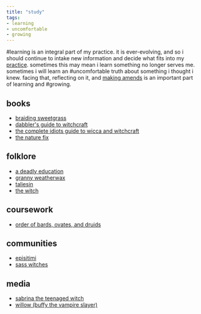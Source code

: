 ```yaml
---
title: "study"
tags:
- learning
- uncomfortable
- growing
---
```


#learning is an integral part of my practice. it is ever-evolving, and so i should continue to intake new information and decide what fits into my [practice](pillars%20of%20practice.md). sometimes this may mean i learn something no longer serves me. sometimes i will learn an #uncomfortable truth about something i thought i knew. facing that, reflecting on it, and [making amends](uplift%20the%20marginalized.md) is an important part of learning and #growing.

## books
- [braiding sweetgrass](braiding%20sweetgrass.md)
- [dabbler's guide to witchcraft](dabbler's%20guide%20towitchcraft.md)
- [the complete idiots guide to wicca and witchcraft](the%20complete%20idiot's%20guide%20to%20wicca%20and%20witchcraft.md)
- [the nature fix](the%20nature%20fix.md)

## folklore
- [a deadly education](a%20deadly%20education.md)
- [granny weatherwax](granny%20weatherwax.md)
- [taliesin](taliesin.md)
- [the witch](the%20witch.md)

## coursework
- [order of bards, ovates, and druids](obod.md)

## communities
- [episitimi](episitimi.md)
- [sass witches](sass%20witches.md)

## media
- [sabrina the teenaged witch](sabrina%20the%20teenaged%20witch.md)
- [willow (buffy the vampire slayer)](willow%20(buffy%20the%20vampire%20slayer).md)